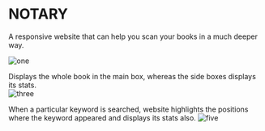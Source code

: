 # NOTARY
A responsive website that can help you scan your books in a much deeper way.

![one](https://user-images.githubusercontent.com/93041498/176320645-a6db9c4a-d202-46d2-b443-53f7acb3ed38.png)

Displays the whole book in the main box, whereas the side boxes displays its stats.  
![three](https://user-images.githubusercontent.com/93041498/176321090-71570eb3-aab6-44ba-b4a3-bbe46fd97adc.png)


When a particular keyword is searched, website highlights the positions where the keyword appeared
and displays its stats also.
![five](https://user-images.githubusercontent.com/93041498/176321193-a5dce12c-8ad6-4c97-bcf0-4b4401cf6459.png)
